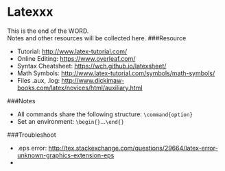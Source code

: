 # Latexxx
This is the end of the WORD.</br>
Notes and other resources will be collected here.
###Resource
* Tutorial: http://www.latex-tutorial.com/
* Online Editing: https://www.overleaf.com/
* Syntax Cheatsheet: https://wch.github.io/latexsheet/
* Math Symbols: http://www.latex-tutorial.com/symbols/math-symbols/
* Files .aux, .log: http://www.dickimaw-books.com/latex/novices/html/auxiliary.html


###Notes
* All commands share the following structure: `\command{option}`
* Set an environment: `\begin{}`...`\end{}`


###Troubleshoot
* .eps error: http://tex.stackexchange.com/questions/29664/latex-error-unknown-graphics-extension-eps
* 
